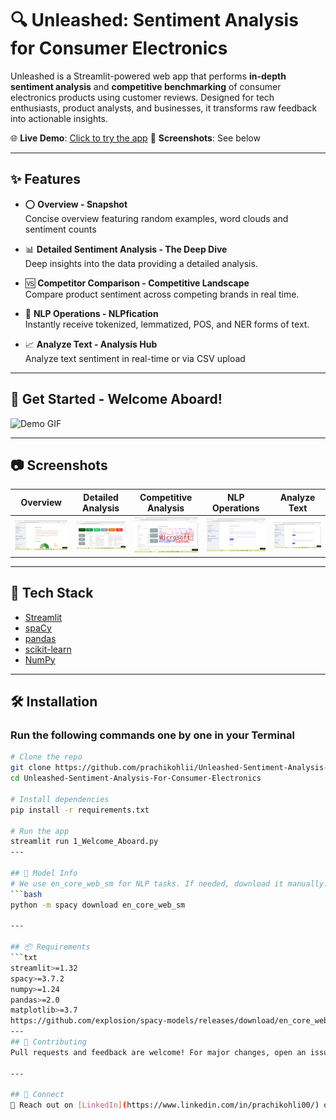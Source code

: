 # 🔍 Unleashed: Sentiment Analysis for Consumer Electronics

Unleashed is a Streamlit-powered web app that performs **in-depth sentiment analysis** and **competitive benchmarking** of consumer electronics products using customer reviews. Designed for tech enthusiasts, product analysts, and businesses, it transforms raw feedback into actionable insights.

🌐 **Live Demo**: [Click to try the app](https://unleashed-sentiment-analysis-for-consumer-electronics-mshbbidc.streamlit.app/)
📸 **Screenshots**: See below

---

## ✨ Features
- ⭕ **Overview - Snapshot**  
  Concise overview featuring random examples, word clouds and sentiment counts

- 📊 **Detailed Sentiment Analysis - The Deep Dive**  
  Deep insights into the data providing a detailed analysis.

- 🆚 **Competitor Comparison - Competitive Landscape**  
  Compare product sentiment across competing brands in real time.

- 🧠 **NLP Operations - NLPfication**  
  Instantly receive tokenized, lemmatized, POS, and NER forms of text.

- 📈 **Analyze Text - Analysis Hub**  
  Analyze text sentiment in real-time or via CSV upload

---

##  💫 Get Started - Welcome Aboard!

![Demo GIF](assets/Animation.gif)


---
## 📷 Screenshots

| Overview | Detailed Analysis | Competitive Analysis | NLP Operations | Analyze Text |
|----------|-------------------|----------------------|----------------|--------------|
| ![Screenshot1](assets/snapshot.png) | ![Screenshot2](assets/deepdive.png) | ![Screenshot3](assets/competitive.png) | ![Screenshot4](assets/nlp.png) | ![Screenshot5](assets/analysis.png) |

---

## 🚀 Tech Stack

- [Streamlit](https://streamlit.io/)
- [spaCy](https://spacy.io/)
- [pandas](https://pandas.pydata.org/)
- [scikit-learn](https://scikit-learn.org/)
- [NumPy](https://numpy.org/)

---

## 🛠️ Installation
### Run the following commands one by one in your Terminal
```bash
# Clone the repo
git clone https://github.com/prachikohlii/Unleashed-Sentiment-Analysis-For-Consumer-Electronics.git
cd Unleashed-Sentiment-Analysis-For-Consumer-Electronics

# Install dependencies
pip install -r requirements.txt

# Run the app
streamlit run 1_Welcome_Aboard.py
---

## 🧠 Model Info
# We use en_core_web_sm for NLP tasks. If needed, download it manually:
```bash
python -m spacy download en_core_web_sm

---

## 📦 Requirements
```txt
streamlit>=1.32
spacy>=3.7.2
numpy>=1.24
pandas>=2.0
matplotlib>=3.7
https://github.com/explosion/spacy-models/releases/download/en_core_web_sm-3.7.1/en_core_web_sm-3.7.1-py3-none-any.whl
---
## 🤝 Contributing
Pull requests and feedback are welcome! For major changes, open an issue first to discuss what you’d like to change.

---

## 🔗 Connect
📧 Reach out on [LinkedIn](https://www.linkedin.com/in/prachikohli00/) or drop a ⭐ if you like the project!
